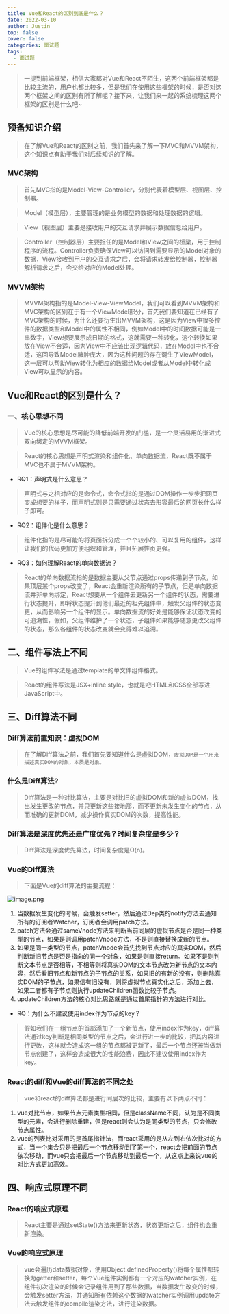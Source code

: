 ```yaml
---
title: Vue和React的区别到底是什么？
date: 2022-03-10
author: Justin
top: false
cover: false
categories: 面试题
tags:
  - 面试题
---
```


> 一提到前端框架，相信大家都对Vue和React不陌生，这两个前端框架都是比较主流的，用户也都比较多，但是我们在使用这些框架的时候，是否对这两个框架之间的区别有所了解呢？接下来，让我们来一起的系统梳理这两个框架的区别是什么吧~

## 预备知识介绍
> 在了解Vue和React的区别之前，我们首先来了解一下MVC和MVVM架构，这个知识点有助于我们对后续知识的了解。

### MVC架构
> 首先MVC指的是Model-View-Controller，分别代表着模型层、视图层、控制器。

> Model（模型层），主要管理的是业务模型的数据和处理数据的逻辑。

> View（视图层）主要是接收用户的交互请求并展示数据信息给用户。

> Controller（控制器层）主要担任的是Model和View之间的桥梁，用于控制程序的流程。Controller负责确保View可以访问到需要显示的Model对象的数据，View接收到用户的交互请求之后，会将请求转发给控制器，控制器解析请求之后，会交给对应的Model处理。

### MVVM架构
> MVVM架构指的是Model-View-ViewModel，我们可以看到MVVM架构和MVC架构的区别在于有一个ViewModel部分，首先我们要知道在已经有了MVC架构的时候，为什么还要衍生出MVVM架构，这是因为View中很多控件的数据类型和Model中的属性不相同，例如Model中的时间数据可能是一串数字，View想要展示成日期的格式，这就需要一种转化，这个转换如果放在View不合适，因为View中不应该出现逻辑代码，放在Model中也不合适，这回导致Model臃肿庞大，因为这种问题的存在诞生了ViewModel，这一层可以帮助View转化为相应的数据给Model或者从Model中转化成View可以显示的内容。

## Vue和React的区别是什么？
### 一、核心思想不同
> Vue的核心思想是尽可能的降低前端开发的门槛，是一个灵活易用的渐进式双向绑定的MVVM框架。

> React的核心思想是声明式渲染和组件化、单向数据流，React既不属于MVC也不属于MVVM架构。

* RQ1：声明式是什么意思？

> 声明式与之相对应的是命令式，命令式指的是通过DOM操作一步步把网页变成想要的样子，而声明式则是只需要通过状态去形容最后的网页长什么样子即可。

* RQ2：组件化是什么意思？

> 组件化指的是尽可能的将页面拆分成一个个较小的、可以复用的组件，这样让我们的代码更加方便组织和管理，并且拓展性页更强。

* RQ3：如何理解React的单向数据流？

> React的单向数据流指的是数据主要从父节点通过props传递到子节点，如果顶层某个props改变了，React会重新渲染所有的子节点，但是单向数据流并非单向绑定，React想要从一个组件去更新另一个组件的状态，需要进行状态提升，即将状态提升到他们最近的祖先组件中，触发父组件的状态变更，从而影响另一个组件的显示。单向数据流的好处是能够保证状态改变的可追溯性，假如，父组件维护了一个状态，子组件如果能够随意更改父组件的状态，那么各组件的状态改变就会变得难以追溯。

## 二、组件写法上不同
> Vue的组件写法是通过template的单文件组件格式。

> React的组件写法是JSX+inline style，也就是吧HTML和CSS全部写进JavaScript中。

## 三、Diff算法不同
### Diff算法前置知识：虚拟DOM
> 在了解Diff算法之前，我们首先要知道什么是虚拟DOM，`虚拟DOM是一个用来描述真实DOM的对象，本质是对象。`

### 什么是Diff算法?
> Diff算法是一种对比算法，主要是对比旧的虚拟DOM和新的虚拟DOM，找出发生更改的节点，并只更新这些接地那，而不更新未发生变化的节点，从而准确的更新DOM，减少操作真实DOM的次数，提高性能。

### Diff算法是深度优先还是广度优先？时间复杂度是多少？
> Diff算法是深度优先算法，时间复杂度是O(n)。

### Vue的Diff算法
> 下面是Vue的diff算法的主要流程：

![image.png](https://img-blog.csdnimg.cn/img_convert/7c612bffc0ee060183b44547e0ddae2d.png)

1. 当数据发生变化的时候，会触发setter，然后通过Dep类的notify方法去通知所有的订阅者Watcher，订阅者会调用patch方法。
2. patch方法会通过sameVnode方法来判断当前同层的虚拟节点是否是同一种类型的节点，如果是则调用patchVnode方法，不是则直接替换成新的节点。
3. 如果是同一类型的节点，patchVnode会首先找到节点对应的真实DOM，然后判断新旧节点是否是指向的同一个对象，如果是则直接return。如果不是则判断文本节点是否相等，不相等则将真实DOM的文本节点改为新节点的文本内容，然后看旧节点和新节点的子节点的关系，如果旧的有新的没有，则删除真实DOM的子节点，如果信有旧没有，则将虚拟节点真实化之后，添加上去，如果二者都有子节点则执行updateChildren函数比较子节点。
4. updateChildren方法的核心对比思路就是通过首尾指针的方法进行对比。

* RQ：为什么不建议使用index作为节点的key？

> 假如我们在一组节点的首部添加了一个新节点，使用index作为key，diff算法通过key判断是相同类型的节点之后，会进行进一步的比较，把其内容进行更改，这样就会造成这一组的节点都被更新了，最后一个节点还被当做新节点创建了，这样会造成很大的性能浪费，因此不建议使用index作为key。

### React的diff和Vue的diff算法的不同之处
> vue和react的diff算法都是进行同层次的比较，主要有以下两点不同：

1. vue对比节点，如果节点元素类型相同，但是className不同，认为是不同类型的元素，会进行删除重建，但是react则会认为是同类型的节点，只会修改节点属性。
2. vue的列表比对采用的是首尾指针法，而react采用的是从左到右依次比对的方式，当一个集合只是把最后一个节点移动到了第一个，react会把前面的节点依次移动，而vue只会把最后一个节点移动到最后一个，从这点上来说vue的对比方式更加高效。

## 四、响应式原理不同
### React的响应式原理
> React主要是通过setState()方法来更新状态，状态更新之后，组件也会重新渲染。

### Vue的响应式原理
> vue会遍历data数据对象，使用Object.definedProperty()将每个属性都转换为getter和setter，每个Vue组件实例都有一个对应的watcher实例，在组件初次渲染的时候会记录组件用到了那些数据，当数据发生改变的时候，会触发setter方法，并通知所有依赖这个数据的watcher实例调用update方法去触发组件的compile渲染方法，进行渲染数据。


